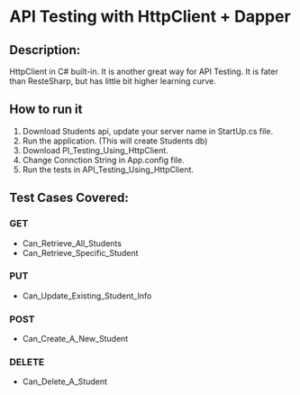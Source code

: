 # API Testing with HttpClient + Dapper
## Description:
HttpClient in C# built-in.
It is another great way for API Testing.
It is fater than ResteSharp, but has little bit higher learning curve.

## How to run it
1. Download Students api, update your server name in StartUp.cs file.
2. Run the application. (This will create Students db)
3. Download PI_Testing_Using_HttpClient.
4. Change Connction String in App.config file. 
5. Run the tests in API_Testing_Using_HttpClient.

## Test Cases Covered:
### GET 

- Can_Retrieve_All_Students
- Can_Retrieve_Specific_Student

### PUT

- Can_Update_Existing_Student_Info

### POST

- Can_Create_A_New_Student

### DELETE

- Can_Delete_A_Student



